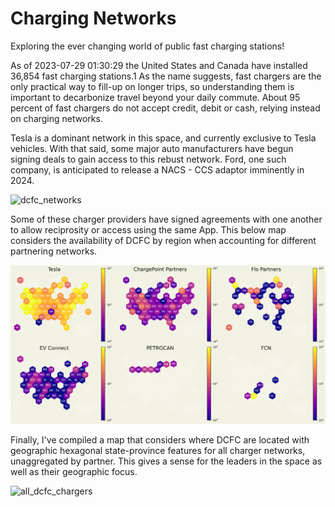# Charging Networks
Exploring the ever changing world of public fast charging stations!

As of 2023-07-29 01:30:29 the United States and Canada have installed 36,854 fast charging stations.1 As the name suggests, fast chargers are the only practical way to fill-up on longer trips, so understanding them is important to decarbonize travel beyond your daily commute. About 95 percent of fast chargers do not accept credit, debit or cash, relying instead on charging networks.

Tesla is a dominant network in this space, and currently exclusive to Tesla vehicles. With that said, some major auto manufacturers have begun signing deals to gain access to this rebust network. Ford, one such company, is anticipated to release a NACS - CCS adaptor imminently in 2024.

![dcfc_networks](images/dcfc_networks.jpg)

Some of these charger providers have signed agreements with one another to allow reciprosity or access using the same App. This below map considers the availability of DCFC by region when accounting for different partnering networks.

![dcfc_networks](images/partner_netwokrs.png)

Finally, I've compiled a map that considers where DCFC are located with geographic hexagonal state-province features for all charger networks, unaggregated by partner. This gives a sense for the leaders in the space as well as their geographic focus.

![all_dcfc_chargers](images/all_dcfc_networks.png)

